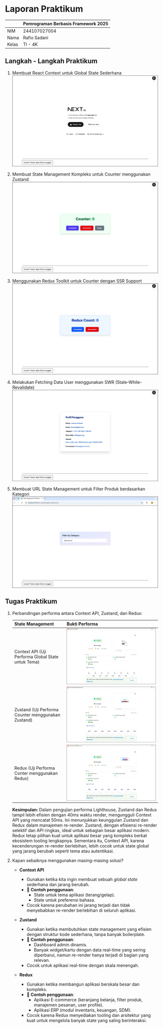 # Laporan Praktikum

|  | Pemrograman Berbasis Framework 2025 |
| ------ |-------------------------------------|
| NIM | 244107027004                        |
| Nama | Rafio Sadani                        |
| Kelas | TI - 4K                             |

## Langkah - Langkah Praktikum

1. Membuat React Context untuk Global State Sederhana
   ![React Context Global State Theme](./public/image-docs/ss-theme-toggle.png "React Context Global State Theme")

2. Membuat State Management Kompleks untuk Counter menggunakan Zustand
   ![State Management Kompleks menggunakan Zustand](./public/image-docs/ss-counter-zustand.png "State Management Kompleks menggunakan Zustand")

3. Menggunakan Redux Toolkit untuk Counter dengan SSR Support
   ![Redux Toolkit dengan SSR Support](./public/image-docs/ss-counter-redux.png "Redux Toolkit dengan SSR Support")

4. Melakukan Fetching Data User menggunakan SWR (Stale-While-Revalidate)
   ![Data Fetching menggunakan SWR(Stale-While-Revalidate)](./public/image-docs/ss-swr-user-fetching.png "Data Fetching menggunakan SWR(Stale-While-Revalidate)")

5. Membuat URL State Management untuk Filter Produk berdasarkan Kategori
   ![URL State Management Filter Produk Berdasarkan Kategori](./public/image-docs/ss-product-filter-url-state.png "URL State Management Filter Produk Berdasarkan Kategori")

## Tugas Praktikum
1. Perbandingan performa antara Context API, Zustand, dan Redux:

   | State Management | Bukti Performa |
   |------------------|----------------|
   | Context API (Uji Performa Global State untuk Tema) | ![Uji Performa Global State untuk Tema](./public/image-docs/ss-performance-context.png "Uji Performa Global State untuk Tema") |
   | Zustand (Uji Performa Counter menggunakan Zustand) | ![Uji Performa Counter menggunakan Zustand](./public/image-docs/ss-performance-zustand.png "Uji Performa Counter menggunakan Zustand") |
   | Redux (Uji Performa Conter menggunakan Redux)      | ![Uji Performa Counter menggunakan Redux](./public/image-docs/ss-performance-redux.png "Uji Performa Counter menggunakan Redux")|
   
    <p style="align: justify;">
        <b>Kesimpulan: </b> Dalam pengujian performa Lighthouse, Zustand dan Redux tampil lebih efisien dengan 40ms waktu render, mengungguli Context API yang mencatat 50ms. Ini menunjukkan keunggulan Zustand dan Redux dalam manajemen re-render. Zustand, dengan efisiensi re-render selektif dan API ringkas, ideal untuk sebagian besar aplikasi modern. Redux tetap pilihan kuat untuk aplikasi besar yang kompleks berkat ekosistem tooling lengkapnya. Sementara itu, Context API, karena kecenderungan re-render berlebihan, lebih cocok untuk state global yang jarang berubah seperti tema atau autentikasi.
    </p>

2. Kapan sebaiknya menggunakan masing-masing solusi?
   - **Context API**
      - Gunakan ketika kita ingin membuat sebuah *global state* sederhana dan jarang berubah.
      - 📍 **Contoh penggunaan**:
         - State untuk tema aplikasi (terang/gelap).
         - State untuk preferensi bahasa.
      - Cocok karena perubahan ini jarang terjadi dan tidak menyebabkan re-render berlebihan di seluruh aplikasi.

   - **Zustand**
      - Gunakan ketika membutuhkan state management yang efisien dengan struktur kode sederhana, tanpa banyak boilerplate.
      - 📍 **Contoh penggunaan**:
         - Dashboard admin dinamis.
         - Banyak widget/kartu dengan data real-time yang sering diperbarui, namun re-render hanya terjadi di bagian yang relevan.
      - Cocok untuk aplikasi real-time dengan skala menengah.
   - **Redux**
     - Gunakan ketika membangun aplikasi berskala besar dan kompleks.
     - 📍 **Contoh penggunaan**:
        - Aplikasi E-commerce (keranjang belanja, filter produk, manajemen pesanan, user profile).
        - Aplikasi ERP (modul inventaris, keuangan, SDM).
     - Cocok karena Redux menyediakan tooling dan arsitektur yang kuat untuk mengelola banyak state yang saling berinteraksi.
